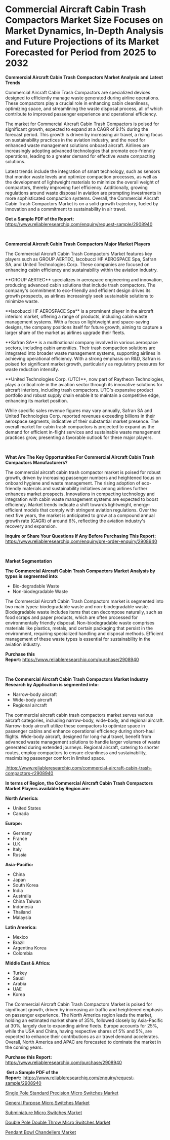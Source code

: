 <p><h1>Commercial Aircraft Cabin Trash Compactors Market Size Focuses on Market Dynamics, In-Depth Analysis and Future Projections of its Market Forecasted for Period from 2025 to 2032</h1></p><p><strong>Commercial Aircraft Cabin Trash Compactors Market Analysis and Latest Trends</strong></p>
<p><p>Commercial Aircraft Cabin Trash Compactors are specialized devices designed to efficiently manage waste generated during airline operations. These compactors play a crucial role in enhancing cabin cleanliness, optimizing space, and streamlining the waste disposal process, all of which contribute to improved passenger experience and operational efficiency. </p><p>The market for Commercial Aircraft Cabin Trash Compactors is poised for significant growth, expected to expand at a CAGR of 9.1% during the forecast period. This growth is driven by increasing air travel, a rising focus on sustainability practices in the aviation industry, and the need for enhanced waste management solutions onboard aircraft. Airlines are increasingly adopting advanced technologies that promote eco-friendly operations, leading to a greater demand for effective waste compacting solutions.</p><p>Latest trends include the integration of smart technology, such as sensors that monitor waste levels and optimize compaction processes, as well as the development of lightweight materials to minimize the overall weight of compactors, thereby improving fuel efficiency. Additionally, growing regulations around waste disposal in aviation are prompting investments in more sophisticated compaction systems. Overall, the Commercial Aircraft Cabin Trash Compactors Market is on a solid growth trajectory, fueled by innovation and a commitment to sustainability in air travel.</p></p>
<p><strong>Get a Sample PDF of the Report:&nbsp;</strong> <a href="https://www.reliableresearchiq.com/enquiry/request-sample/2908940?utm_campaign=1870&utm_medium=2&utm_source=Github&utm_content=ia&utm_term=12032025&utm_id=commercial-aircraft-cabin-trash-compactors">https://www.reliableresearchiq.com/enquiry/request-sample/2908940</a></p>
<p>&nbsp;</p>
<p><strong>Commercial Aircraft Cabin Trash Compactors Major Market Players</strong></p>
<p><p>The Commercial Aircraft Cabin Trash Compactors Market features key players such as GROUP AERTEC, Iacobucci HF AEROSPACE Spa, Safran SA, and United Technologies Corp. These companies are focused on enhancing cabin efficiency and sustainability within the aviation industry.</p><p>**GROUP AERTEC** specializes in aerospace engineering and innovation, producing advanced cabin solutions that include trash compactors. The company's commitment to eco-friendly and efficient design drives its growth prospects, as airlines increasingly seek sustainable solutions to minimize waste.</p><p>**Iacobucci HF AEROSPACE Spa** is a prominent player in the aircraft interiors market, offering a range of products, including cabin waste management systems. With a focus on lightweight and space-saving designs, the company positions itself for future growth, aiming to capture a larger share of the market as airlines upgrade their fleets.</p><p>**Safran SA** is a multinational company involved in various aerospace sectors, including cabin amenities. Their trash compaction solutions are integrated into broader waste management systems, supporting airlines in achieving operational efficiency. With a strong emphasis on R&D, Safran is poised for significant market growth, particularly as regulatory pressures for waste reduction intensify.</p><p>**United Technologies Corp. (UTC)**, now part of Raytheon Technologies, plays a critical role in the aviation sector through its innovative solutions for aircraft interiors, including trash compactors. UTC's expansive product portfolio and robust supply chain enable it to maintain a competitive edge, enhancing its market position.</p><p>While specific sales revenue figures may vary annually, Safran SA and United Technologies Corp. reported revenues exceeding billions in their aerospace segments, indicative of their substantial market presence. The overall market for cabin trash compactors is projected to expand as the demand for efficient in-flight services and sustainable waste management practices grow, presenting a favorable outlook for these major players.</p></p>
<p>&nbsp;</p>
<p><strong>What Are The Key Opportunities For Commercial Aircraft Cabin Trash Compactors Manufacturers?</strong></p>
<p><p>The commercial aircraft cabin trash compactor market is poised for robust growth, driven by increasing passenger numbers and heightened focus on onboard hygiene and waste management. The rising adoption of eco-friendly materials and sustainability initiatives among airlines further enhances market prospects. Innovations in compacting technology and integration with cabin waste management systems are expected to boost efficiency. Market trends indicate a shift towards lightweight, energy-efficient models that comply with stringent aviation regulations. Over the next five years, the market is anticipated to grow at a compound annual growth rate (CAGR) of around 6%, reflecting the aviation industry's recovery and expansion.</p></p>
<p><strong>Inquire or Share Your Questions If Any Before Purchasing This Report:</strong> <a href="https://www.reliableresearchiq.com/enquiry/pre-order-enquiry/2908940?utm_campaign=1870&utm_medium=2&utm_source=Github&utm_content=ia&utm_term=12032025&utm_id=commercial-aircraft-cabin-trash-compactors">https://www.reliableresearchiq.com/enquiry/pre-order-enquiry/2908940</a></p>
<p>&nbsp;</p>
<p><strong>Market Segmentation</strong></p>
<p><strong>The Commercial Aircraft Cabin Trash Compactors Market Analysis by types is segmented into:</strong></p>
<p><ul><li>Bio-degradable Waste</li><li>Non-biodegradable Waste</li></ul></p>
<p><p>The Commercial Aircraft Cabin Trash Compactors market is segmented into two main types: biodegradable waste and non-biodegradable waste. Biodegradable waste includes items that can decompose naturally, such as food scraps and paper products, which are often processed for environmentally friendly disposal. Non-biodegradable waste comprises materials like plastics, metals, and certain packaging that persist in the environment, requiring specialized handling and disposal methods. Efficient management of these waste types is essential for sustainability in the aviation industry.</p></p>
<p><strong>Purchase this Report:&nbsp;</strong><a href="https://www.reliableresearchiq.com/purchase/2908940?utm_campaign=1870&utm_medium=2&utm_source=Github&utm_content=ia&utm_term=12032025&utm_id=commercial-aircraft-cabin-trash-compactors">https://www.reliableresearchiq.com/purchase/2908940</a></p>
<p>&nbsp;</p>
<p><strong>The Commercial Aircraft Cabin Trash Compactors Market Industry Research by Application is segmented into:</strong></p>
<p><ul><li>Narrow-body aircraft</li><li>Wide-body aircraft</li><li>Regional aircraft</li></ul></p>
<p><p>The commercial aircraft cabin trash compactors market serves various aircraft categories, including narrow-body, wide-body, and regional aircraft. Narrow-body aircraft utilize these compactors to optimize space in passenger cabins and enhance operational efficiency during short-haul flights. Wide-body aircraft, designed for long-haul travel, benefit from advanced waste management solutions to handle larger volumes of waste generated during extended journeys. Regional aircraft, catering to shorter routes, employ compactors to ensure cleanliness and sustainability, maximizing passenger comfort in limited space.</p></p>
<p><a href="https://www.reliableresearchiq.com/commercial-aircraft-cabin-trash-compactors-r2908940?utm_campaign=1870&utm_medium=2&utm_source=Github&utm_content=ia&utm_term=12032025&utm_id=commercial-aircraft-cabin-trash-compactors">&nbsp;https://www.reliableresearchiq.com/commercial-aircraft-cabin-trash-compactors-r2908940</a></p>
<p><strong>In terms of Region, the Commercial Aircraft Cabin Trash Compactors Market Players available by Region are:</strong></p>
<p>
    <p> <strong> North America: </strong>
        <ul>
            <li>United States</li>
            <li>Canada</li>
        </ul>
        </p> 
    <p> <strong> Europe: </strong>
        <ul>
            <li>Germany</li>
            <li>France</li>
            <li>U.K.</li>
            <li>Italy</li>
            <li>Russia</li>
        </ul>
        </p> 
    <p> <strong> Asia-Pacific: </strong>
        <ul>
            <li>China</li>
            <li>Japan</li>
            <li>South Korea</li>
            <li>India</li>
            <li>Australia</li>
            <li>China Taiwan</li>
            <li>Indonesia</li>
            <li>Thailand</li>
            <li>Malaysia</li>
        </ul>
        </p> 
    <p> <strong> Latin America: </strong>
        <ul>
            <li>Mexico</li>
            <li>Brazil</li>
            <li>Argentina Korea</li>
            <li>Colombia</li>
        </ul>
        </p> 
    <p> <strong> Middle East & Africa: </strong>
        <ul>
            <li>Turkey</li>
            <li>Saudi</li>
            <li>Arabia</li>
            <li>UAE</li>
            <li>Korea</li>
        </ul>
    </p>
    </p>
<p><p>The Commercial Aircraft Cabin Trash Compactors Market is poised for significant growth, driven by increasing air traffic and heightened emphasis on passenger experience. The North America region leads the market, holding an estimated market share of 35%, followed closely by Asia-Pacific at 30%, largely due to expanding airline fleets. Europe accounts for 25%, while the USA and China, having respective shares of 5% and 5%, are expected to enhance their contributions as air travel demand accelerates. Overall, North America and APAC are forecasted to dominate the market in the coming years.</p></p>
<p><strong>Purchase this Report: </strong><a href="https://www.reliableresearchiq.com/purchase/2908940?utm_campaign=1870&utm_medium=2&utm_source=Github&utm_content=ia&utm_term=12032025&utm_id=commercial-aircraft-cabin-trash-compactors">https://www.reliableresearchiq.com/purchase/2908940</a></p>
<p>&nbsp;<strong>Get a Sample PDF of the Report:&nbsp;&nbsp;</strong><a href="https://www.reliableresearchiq.com/enquiry/request-sample/2908940?utm_campaign=1870&utm_medium=2&utm_source=Github&utm_content=ia&utm_term=12032025&utm_id=commercial-aircraft-cabin-trash-compactors">https://www.reliableresearchiq.com/enquiry/request-sample/2908940</a></p>
<p><strong></strong></p>
<p><p><a href="https://github.com/shpirttangim48/Market-Research-Report-List-1/blob/main/single-pole-standard-precision-micro-switches-market.md?utm_campaign=1870&utm_medium=2&utm_source=Github&utm_content=ia&utm_term=12032025&utm_id=commercial-aircraft-cabin-trash-compactors">Single Pole Standard Precision Micro Switches Market</a></p><p><a href="https://github.com/lugnabirue/Market-Research-Report-List-1/blob/main/general-purpose-micro-switches-market.md?utm_campaign=1870&utm_medium=2&utm_source=Github&utm_content=ia&utm_term=12032025&utm_id=commercial-aircraft-cabin-trash-compactors">General Purpose Micro Switches Market</a></p><p><a href="https://github.com/snelldimkeod/Market-Research-Report-List-1/blob/main/subminiature-micro-switches-market.md?utm_campaign=1870&utm_medium=2&utm_source=Github&utm_content=ia&utm_term=12032025&utm_id=commercial-aircraft-cabin-trash-compactors">Subminiature Micro Switches Market</a></p><p><a href="https://github.com/gakpasulgun/Market-Research-Report-List-1/blob/main/double-pole-double-throw-micro-switches-market.md?utm_campaign=1870&utm_medium=2&utm_source=Github&utm_content=ia&utm_term=12032025&utm_id=commercial-aircraft-cabin-trash-compactors">Double Pole Double Throw Micro Switches Market</a></p><p><a href="https://github.com/braisykhwezi/Market-Research-Report-List-1/blob/main/pendant-bowl-chandeliers-market.md?utm_campaign=1870&utm_medium=2&utm_source=Github&utm_content=ia&utm_term=12032025&utm_id=commercial-aircraft-cabin-trash-compactors">Pendant Bowl Chandeliers Market</a></p></p>